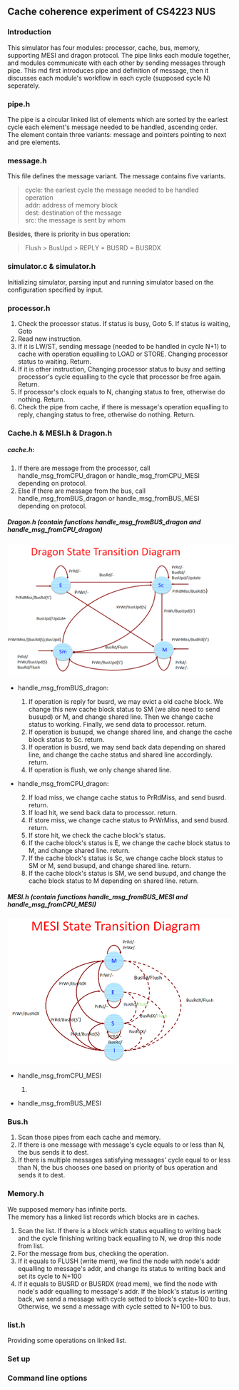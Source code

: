 ## Cache coherence experiment of CS4223 NUS
### Introduction
This simulator has four modules: processor, cache, bus, memory, supporting MESI and dragon protocol. The pipe links each module together, and modules communicate with each other by sending messages through pipe. This md first introduces pipe and definition of message, then it discusses each module's workflow in each cycle (supposed cycle N) seperately.
### pipe.h
The pipe is a circular linked list of elements which are sorted by the earlest cycle each element's message needed to be handled, ascending order. <br>
The element contain three variants: message and pointers pointing to next and pre elements.
### message.h
This file defines the message variant. The message contains five variants.<br>
>    cycle: the earlest cycle the message needed to be handled<br>
>    operation <br>
>    addr: address of memory block <br>
>    dest: destination of the message <br>
>    src: the message is sent by whom

Besides, there is priority in bus operation:
>    Flush > BusUpd > REPLY = BUSRD = BUSRDX
### simulator.c & simulator.h
Initializing simulator, parsing input and running simulator based on the configuration specified by input.
### processor.h
1.	Check the processor status. If status is busy, Goto 5. If status is waiting, Goto 
2.	Read new instruction.
3.	If it is LW/ST, sending message  (needed to be handled in cycle N+1) to cache with operation equalling to LOAD or STORE. Changing processor status to waiting. Return.
4.	If it is other instruction, Changing processor status to busy and setting processor's cycle equalling to the cycle that processor be free again. Return.
5.	If processor's clock equals to N, changing status to free, otherwise do nothing. Return.
6.	Check the pipe from cache, if there is message's operation equalling to reply, changing status to free, otherwise do nothing. Return.
### Cache.h & MESI.h & Dragon.h
##### cache.h:    

1.	If there are message from the processor, call handle\_msg\_fromCPU\_dragon or handle\_msg\_fromCPU\_MESI depending on protocol.
2.	Else if there are message from the bus, call handle\_msg\_fromBUS\_dragon or handle\_msg\_fromBUS\_MESI depending on protocol.

##### Dragon.h (contain functions handle\_msg\_fromBUS\_dragon and handle\_msg\_fromCPU\_dragon) 
![dragon](https://github.com/zxhero/simulator-cache-coherence/blob/master/dragon_protocol_diagram.PNG)

* handle\_msg\_fromBUS\_dragon: 

	1.	If operation is reply for busrd, we may evict a old cache block. We change this new cache block status to SM (we also need to send busupd) or M, and change shared line. Then we change cache status to working. Finally, we send data to processor. return.
	2.	If operation is busupd, we change shared line, and change the cache block status to Sc. return.
	3.	If operation is busrd, we may send back data depending on shared line, and change the cache status and shared line accordingly. return.
	4.	If operation is flush, we only change shared line.
	
* handle\_msg\_fromCPU\_dragon:

	2.	If load miss, we change cache status to PrRdMiss, and send busrd. return.
	3.	If load hit, we send back data to processor. return.
	4.	If store miss, we change cache status to PrWrMiss, and send busrd. return.
	5.	If store hit, we check the cache block's status. 
	6.	If the cache block's status is E, we change the cache block status to M, and change shared line. return.
	7.	If the cache block's status is Sc, we change cache block status to SM or M, send busupd, and change shared line. return.
	8.	If the cache block's status is SM, we send busupd, and change the cache block status to M depending on shared line. return.


##### MESI.h (contain functions handle\_msg\_fromBUS\_MESI and handle\_msg\_fromCPU\_MESI) 
![MESI](https://github.com/zxhero/simulator-cache-coherence/blob/master/MESI_protocol_diagram.PNG)

* handle\_msg\_fromCPU\_MESI
	
	1.	
* handle\_msg\_fromBUS\_MESI


### Bus.h
1.	Scan those pipes from each cache and memory. 
2.	If there is one message with message's cycle equals to or less than N, the bus sends it to dest.
3.	If there is multiple messages satisfying messages' cycle equal to or less than N, the bus chooses one based on priority of bus operation and sends it to dest.
### Memory.h
We supposed memory has infinite ports. <br>
The memory has a linked list records which blocks are in caches. <br>

1.	Scan the list. If there is a block which status equalling to writing back and the cycle finishing writing back equalling to N, we drop this node from list.
2.	For the message from bus, checking the operation.
3.	If it equals to FLUSH (write mem), we find the node with node's addr equalling to message's addr, and change its status to writing back and set its cycle to N+100
4.	If it equals to BUSRD or BUSRDX (read mem), we find the node with node's addr equalling to message's addr. If the block's status is writing back, we send a message with cycle setted to block's cycle+100 to bus. Otherwise, we send a message with cycle setted to N+100 to bus.  
### list.h
Providing some operations on linked list.
### Set up

### Command line options